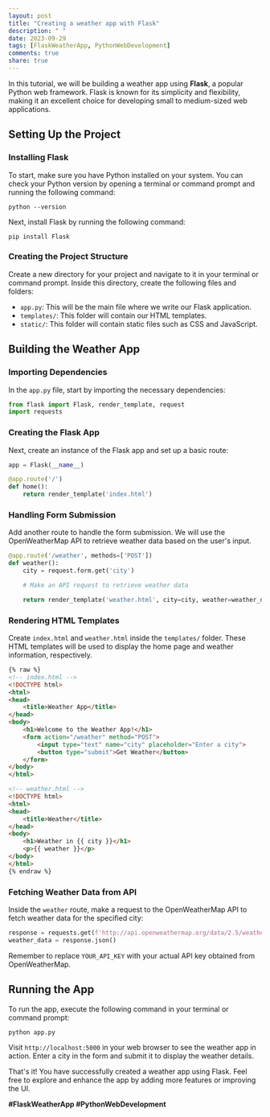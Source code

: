 ```yaml
---
layout: post
title: "Creating a weather app with Flask"
description: " "
date: 2023-09-29
tags: [FlaskWeatherApp, PythonWebDevelopment]
comments: true
share: true
---
```


In this tutorial, we will be building a weather app using **Flask**, a popular Python web framework. Flask is known for its simplicity and flexibility, making it an excellent choice for developing small to medium-sized web applications.

## Setting Up the Project

### Installing Flask
To start, make sure you have Python installed on your system. You can check your Python version by opening a terminal or command prompt and running the following command:

`python --version`

Next, install Flask by running the following command:

`pip install Flask`

### Creating the Project Structure
Create a new directory for your project and navigate to it in your terminal or command prompt. Inside this directory, create the following files and folders:

- `app.py`: This will be the main file where we write our Flask application.
- `templates/`: This folder will contain our HTML templates.
- `static/`: This folder will contain static files such as CSS and JavaScript.

## Building the Weather App

### Importing Dependencies
In the `app.py` file, start by importing the necessary dependencies:

```python
from flask import Flask, render_template, request
import requests
```

### Creating the Flask App
Next, create an instance of the Flask app and set up a basic route:

```python
app = Flask(__name__)

@app.route('/')
def home():
    return render_template('index.html')
```

### Handling Form Submission
Add another route to handle the form submission. We will use the OpenWeatherMap API to retrieve weather data based on the user's input.

```python
@app.route('/weather', methods=['POST'])
def weather():
    city = request.form.get('city')

    # Make an API request to retrieve weather data

    return render_template('weather.html', city=city, weather=weather_data)
```

### Rendering HTML Templates
Create `index.html` and `weather.html` inside the `templates/` folder. These HTML templates will be used to display the home page and weather information, respectively.

```html
{% raw %}
<!-- index.html -->
<!DOCTYPE html>
<html>
<head>
    <title>Weather App</title>
</head>
<body>
    <h1>Welcome to the Weather App!</h1>
    <form action="/weather" method="POST">
        <input type="text" name="city" placeholder="Enter a city">
        <button type="submit">Get Weather</button>
    </form>
</body>
</html>

<!-- weather.html -->
<!DOCTYPE html>
<html>
<head>
    <title>Weather</title>
</head>
<body>
    <h1>Weather in {{ city }}</h1>
    <p>{{ weather }}</p>
</body>
</html>
{% endraw %}
```

### Fetching Weather Data from API
Inside the `weather` route, make a request to the OpenWeatherMap API to fetch weather data for the specified city:

```python
response = requests.get(f'http://api.openweathermap.org/data/2.5/weather?q={city}&appid=YOUR_API_KEY')
weather_data = response.json()
```

Remember to replace `YOUR_API_KEY` with your actual API key obtained from OpenWeatherMap.

## Running the App

To run the app, execute the following command in your terminal or command prompt:

`python app.py`

Visit `http://localhost:5000` in your web browser to see the weather app in action. Enter a city in the form and submit it to display the weather details.

That's it! You have successfully created a weather app using Flask. Feel free to explore and enhance the app by adding more features or improving the UI.

**#FlaskWeatherApp #PythonWebDevelopment**